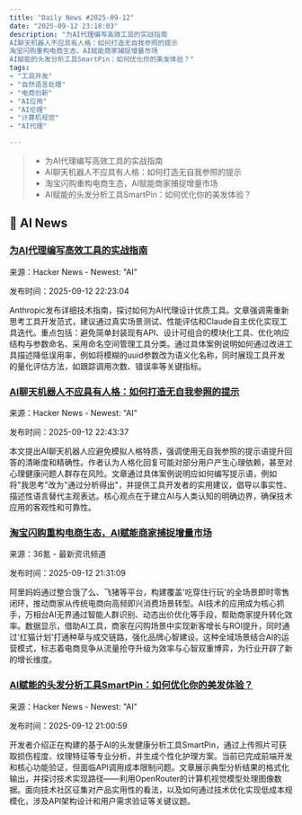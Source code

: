 ```yaml
---
title: "Daily News #2025-09-12"
date: "2025-09-12 23:18:03"
description: "为AI代理编写高效工具的实战指南
AI聊天机器人不应具有人格：如何打造无自我参照的提示
淘宝闪购重构电商生态，AI赋能商家捕捉增量市场
AI赋能的头发分析工具SmartPin：如何优化你的美发体验？"
tags: 
- "工具开发"
- "自然语言处理"
- "电商创新"
- "AI应用"
- "AI伦理"
- "计算机视觉"
- "AI代理"

---
```


> - 为AI代理编写高效工具的实战指南
> - AI聊天机器人不应具有人格：如何打造无自我参照的提示
> - 淘宝闪购重构电商生态，AI赋能商家捕捉增量市场
> - AI赋能的头发分析工具SmartPin：如何优化你的美发体验？

## 🤖 AI News

### [为AI代理编写高效工具的实战指南](https://www.anthropic.com/engineering/writing-tools-for-agents)

来源：Hacker News - Newest: "AI"

发布时间：2025-09-12 22:23:04

Anthropic发布详细技术指南，探讨如何为AI代理设计优质工具。文章强调需重新思考工具开发范式，建议通过真实场景测试、性能评估和Claude自主优化实现工具迭代。重点包括：避免简单封装现有API、设计可组合的模块化工具、优化响应结构与参数命名、采用命名空间管理工具分类。通过具体案例说明如何通过改进工具描述降低误用率，例如将模糊的uuid参数改为语义化名称，同时展现工具开发的量化评估方法，如跟踪调用次数、错误率等关键指标。

### [AI聊天机器人不应具有人格：如何打造无自我参照的提示](https://www.grant.pizza/blog/chatbot-prompt/)

来源：Hacker News - Newest: "AI"

发布时间：2025-09-12 22:43:37

本文提出AI聊天机器人应避免模拟人格特质，强调使用无自我参照的提示语提升回答的清晰度和精确性。作者认为人格化回复可能对部分用户产生心理依赖，甚至对心理健康问题人群存在风险。文章通过具体案例说明应如何编写提示语，例如将"我思考"改为"通过分析得出"，并提供工具开发者的实用建议，倡导以事实性、描述性语言替代主观表达。核心观点在于建立AI与人类认知的明确边界，确保技术应用的客观性和可靠性。

### [淘宝闪购重构电商生态，AI赋能商家捕捉增量市场](https://www.36kr.com/p/3462111935452802)

来源：36氪 - 最新资讯频道

发布时间：2025-09-12 21:31:09

阿里妈妈通过整合饿了么、飞猪等平台，构建覆盖'吃穿住行玩'的全场景即时零售闭环，推动商家从传统电商向高频即兴消费场景转型。AI技术的应用成为核心抓手，万相台AI无界通过智能人群识别、动态出价优化等手段，帮助商家提升转化效率。数据显示，借助AI工具，商家在闪购场景中实现新客增长与ROI提升，同时通过'红猫计划'打通种草与成交链路，强化品牌心智建设。这种全域场景结合AI的运营模式，标志着电商竞争从流量抢夺升级为效率与心智双重博弈，为行业开辟了新的增长维度。

### [AI赋能的头发分析工具SmartPin：如何优化你的美发体验？](https://news.ycombinator.com/item?id=45221658)

来源：Hacker News - Newest: "AI"

发布时间：2025-09-12 21:00:59

开发者介绍正在构建的基于AI的头发健康分析工具SmartPin，通过上传照片可获取损伤程度、纹理特征等专业分析，并生成个性化护理方案。当前已完成前端开发和核心功能验证，但面临API调用成本限制问题。文章展示典型分析结果的格式化输出，并探讨技术实现路径——利用OpenRouter的计算机视觉模型处理图像数据。面向技术社区征集对产品实用性的看法，以及如何通过技术优化实现低成本规模化，涉及API架构设计和用户需求验证等关键议题。
